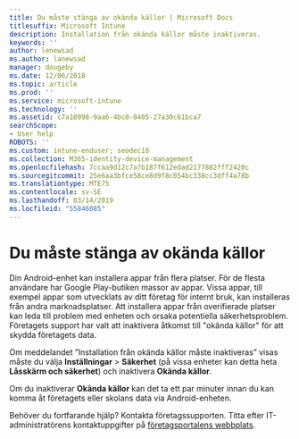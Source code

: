 ```yaml
---
title: Du måste stänga av okända källor | Microsoft Docs
titlesuffix: Microsoft Intune
description: Installation från okända källor måste inaktiveras.
keywords: ''
author: lenewsad
ms.author: lanewsad
manager: dougeby
ms.date: 12/06/2018
ms.topic: article
ms.prod: ''
ms.service: microsoft-intune
ms.technology: ''
ms.assetid: c7a10998-9aa6-4bc0-8405-27a30c61bca7
searchScope:
- User help
ROBOTS: ''
ms.custom: intune-enduser; seodec18
ms.collection: M365-identity-device-management
ms.openlocfilehash: 7ccaa9d12c7a7b187f612edad2177882fff2420c
ms.sourcegitcommit: 25e6aa3bfce58ce8d9f8c054bc338cc3dff4a78b
ms.translationtype: MTE75
ms.contentlocale: sv-SE
ms.lasthandoff: 03/14/2019
ms.locfileid: "55846085"
---
```

# <a name="you-need-to-turn-off-unknown-sources"></a>Du måste stänga av okända källor

Din Android-enhet kan installera appar från flera platser. För de flesta användare har Google Play-butiken massor av appar. Vissa appar, till exempel appar som utvecklats av ditt företag för internt bruk, kan installeras från andra marknadsplatser. Att installera appar från overifierade platser kan leda till problem med enheten och orsaka potentiella säkerhetsproblem. Företagets support har valt att inaktivera åtkomst till "okända källor" för att skydda företagets data.

Om meddelandet ”Installation från okända källor måste inaktiveras” visas måste du välja **Inställningar** > **Säkerhet** (på vissa enheter kan detta heta **Låsskärm och säkerhet**) och inaktivera **Okända källor**.

Om du inaktiverar **Okända källor** kan det ta ett par minuter innan du kan komma åt företagets eller skolans data via Android-enheten.

Behöver du fortfarande hjälp? Kontakta företagssupporten. Titta efter IT-administratörens kontaktuppgifter på [företagsportalens webbplats](https://go.microsoft.com/fwlink/?linkid=2010980).
